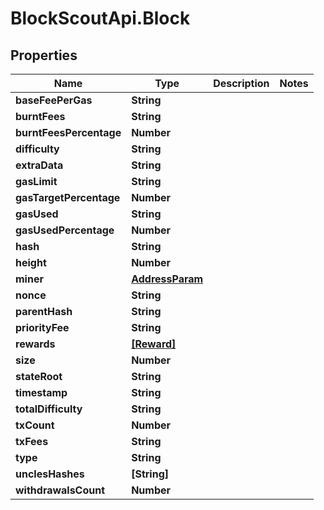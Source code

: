 # BlockScoutApi.Block

## Properties
Name | Type | Description | Notes
------------ | ------------- | ------------- | -------------
**baseFeePerGas** | **String** |  | 
**burntFees** | **String** |  | 
**burntFeesPercentage** | **Number** |  | 
**difficulty** | **String** |  | 
**extraData** | **String** |  | 
**gasLimit** | **String** |  | 
**gasTargetPercentage** | **Number** |  | 
**gasUsed** | **String** |  | 
**gasUsedPercentage** | **Number** |  | 
**hash** | **String** |  | 
**height** | **Number** |  | 
**miner** | [**AddressParam**](AddressParam.md) |  | 
**nonce** | **String** |  | 
**parentHash** | **String** |  | 
**priorityFee** | **String** |  | 
**rewards** | [**[Reward]**](Reward.md) |  | 
**size** | **Number** |  | 
**stateRoot** | **String** |  | 
**timestamp** | **String** |  | 
**totalDifficulty** | **String** |  | 
**txCount** | **Number** |  | 
**txFees** | **String** |  | 
**type** | **String** |  | 
**unclesHashes** | **[String]** |  | 
**withdrawalsCount** | **Number** |  | 
